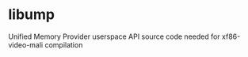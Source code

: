 libump
======

Unified Memory Provider userspace API source code needed for xf86-video-mali compilation